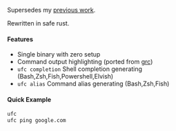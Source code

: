 Supersedes my [previous work](https://github.com/joeky888/ugc).

Rewritten in safe rust.

#### Features

* Single binary with zero setup
* Command output highlighting (ported from [grc](https://github.com/garabik/grc))
* `ufc completion` Shell completion generating (Bash,Zsh,Fish,Powershell,Elvish)
* `ufc alias` Command alias generating (Bash,Zsh,Fish)

#### Quick Example

```sh
ufc
ufc ping google.com
```